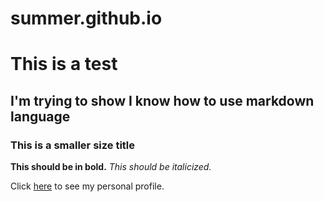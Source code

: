 summer.github.io
================

# This is a test 
## I'm trying to show I know how to use markdown language 
### This is a smaller size title 

**This should be in bold.**
*This should be italicized.*

Click [here](www.carolinawilson.com) to see my personal profile. 
